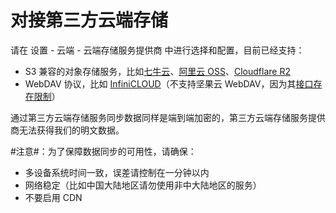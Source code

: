 # 对接第三方云端存储

请在 <kbd>设置</kbd>​ - <kbd>云端</kbd>​ - <kbd>云端存储服务提供商</kbd>​ 中进行选择和配置，目前已经支持：

* S3 兼容的对象存储服务，比如[七牛云](https://s.qiniu.com/VbQfeu)、[阿里云 OSS](https://www.aliyun.com/product/oss?userCode=yqovuas2)、[Cloudflare R2](https://www.cloudflare.com/)
* WebDAV 协议，比如 [InfiniCLOUD](https://infini-cloud.net/)（不支持坚果云 WebDAV，因为其[接口存在限制](https://help.jianguoyun.com/?p=2064)）

通过第三方云端存储服务同步数据同样是端到端加密的，第三方云端存储服务提供商无法获得我们的明文数据。

​#注意#​：为了保障数据同步的可用性，请确保：

* 多设备系统时间一致，误差请控制在一分钟以内
* 网络稳定（比如中国大陆地区请勿使用非中大陆地区的服务）
* 不要启用 CDN
